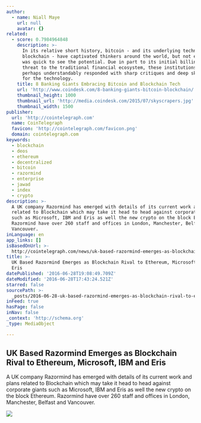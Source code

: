 ```yaml
---
author:
  - name: Niall Maye
    url: null
    avatar: {}
related:
  - score: 0.7984964848
    description: >-
      In its relative short history, bitcoin - and its underlying technology the
      blockchain - have captivated thinkers around the world, but not everyone
      was quick to see the potential. Due in part to its initial billing as a
      threat to the traditional financial ecosystem, these institutions have
      perhaps understandably responded with sharp critiques and deep skepticism
      for the technology.
    title: 8 Banking Giants Embracing Bitcoin and Blockchain Tech
    url: 'http://www.coindesk.com/8-banking-giants-bitcoin-blockchain/'
    thumbnail_height: 1000
    thumbnail_url: 'http://media.coindesk.com/2015/07/skyscrapers.jpg'
    thumbnail_width: 1500
publisher:
  url: 'http://cointelegraph.com'
  name: CoinTelegraph
  favicon: 'http://cointelegraph.com/favicon.png'
  domain: cointelegraph.com
keywords:
  - blockchain
  - deos
  - ethereum
  - decentralized
  - bitcoin
  - razormind
  - enterprise
  - jawad
  - index
  - crypto
description: >-
  A UK company Razormind has emerged with details of its current work and plans
  related to Blockchain which may take it head to head against corporate giants
  such as Microsoft, IBM and Eris as well the new crypto on the block Ethereum.
  Razormind have over 260 staff and offices in London, Manchester, Belfast and
  Vancouver.
inLanguage: en
app_links: []
isBasedOnUrl: >-
  http://cointelegraph.com/news/uk-based-razormind-emerges-as-blockchain-rival-to-ethereum-microsoft-ibm-and-eris
title: >-
  UK Based Razormind Emerges as Blockchain Rival to Ethereum, Microsoft, IBM and
  Eris
datePublished: '2016-06-28T19:08:49.709Z'
dateModified: '2016-06-28T17:43:24.521Z'
starred: false
sourcePath: >-
  _posts/2016-06-28-uk-based-razormind-emerges-as-blockchain-rival-to-ethereum.md
inFeed: true
hasPage: false
inNav: false
_context: 'http://schema.org'
_type: MediaObject

---
```

<article style=""><h1>UK Based Razormind Emerges as Blockchain Rival to Ethereum, Microsoft, IBM and Eris</h1><p>A UK company Razormind has emerged with details of its current work and plans related to Blockchain which may take it head to head against corporate giants such as Microsoft, IBM and Eris as well the new crypto on the block Ethereum. Razormind have over 260 staff and offices in London, Manchester, Belfast and Vancouver.</p><img src="http://cointelegraph.com/images/725_aHR0cDovL2NvaW50ZWxlZ3JhcGguY29tL3N0b3JhZ2UvdXBsb2Fkcy92aWV3L2MwMmY3M2NlZGZiMzA5OTg3Y2ZlZjQzN2UxN2JjZTkyLnBuZw==.jpg" /></article>